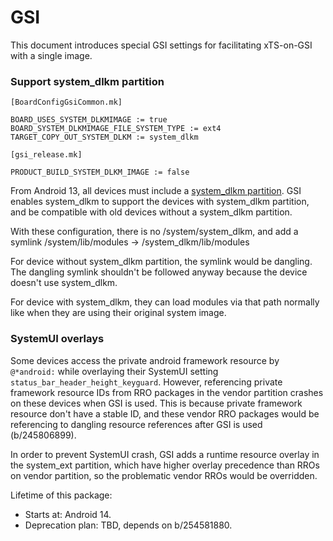 # GSI

This document introduces special GSI settings for facilitating xTS-on-GSI with
a single image.

### Support system_dlkm partition

```
[BoardConfigGsiCommon.mk]

BOARD_USES_SYSTEM_DLKMIMAGE := true
BOARD_SYSTEM_DLKMIMAGE_FILE_SYSTEM_TYPE := ext4
TARGET_COPY_OUT_SYSTEM_DLKM := system_dlkm

[gsi_release.mk]

PRODUCT_BUILD_SYSTEM_DLKM_IMAGE := false
```

From Android 13, all devices must include a [system_dlkm partition].
GSI enables system_dlkm to support the devices with system_dlkm partition, 
and be compatible with old devices without a system_dlkm partition.

With these configuration, there is no /system/system_dlkm, and add a symlink
/system/lib/modules -> /system_dlkm/lib/modules

For device without system_dlkm partition, the symlink would be dangling. 
The dangling symlink shouldn't be followed anyway because the device doesn't 
use system_dlkm.

For device with system_dlkm, they can load modules via that path normally like 
when they are using their original system image.

[system_dlkm partition]: https://source.android.com/docs/core/architecture/bootloader/partitions/gki-partitions


### SystemUI overlays

Some devices access the private android framework resource by `@*android:`
while overlaying their SystemUI setting `status_bar_header_height_keyguard`.
However, referencing private framework resource IDs from RRO packages in the
vendor partition crashes on these devices when GSI is used. This is because
private framework resource don't have a stable ID, and these vendor RRO
packages would be referencing to dangling resource references after GSI is
used (b/245806899).

In order to prevent SystemUI crash, GSI adds a runtime resource overlay in
the system_ext partition, which have higher overlay precedence than RROs on
vendor partition, so the problematic vendor RROs would be overridden.

Lifetime of this package:
* Starts at: Android 14.
* Deprecation plan: TBD, depends on b/254581880.
